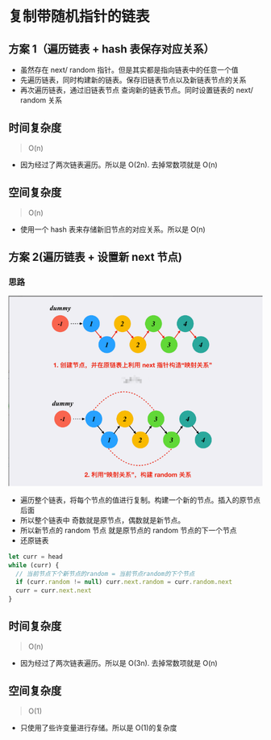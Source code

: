 # 复制带随机指针的链表

## 方案 1（遍历链表 + hash 表保存对应关系）

- 虽然存在 next/ random 指针。但是其实都是指向链表中的任意一个值
- 先遍历链表，同时构建新的链表。保存旧链表节点以及新链表节点的关系
- 再次遍历链表，通过旧链表节点 查询新的链表节点。同时设置链表的 next/ random 关系

## 时间复杂度

> O(n)

- 因为经过了两次链表遍历。所以是 O(2n). 去掉常数项就是 O(n)

## 空间复杂度

> O(n)

- 使用一个 hash 表来存储新旧节点的对应关系。所以是 O(n)

## 方案 2(遍历链表 + 设置新 next 节点)

### 思路

![](../images/%E5%A4%8D%E5%88%B6%E9%9A%8F%E6%9C%BA%E8%8A%82%E7%82%B9.png)

- 遍历整个链表，将每个节点的值进行复制。构建一个新的节点。插入的原节点后面
- 所以整个链表中 奇数就是原节点，偶数就是新节点。
- 所以新节点的 random 节点 就是原节点的 random 节点的下一个节点
- 还原链表

```js
let curr = head
while (curr) {
  // 当前节点下个新节点的random = 当前节点random的下个节点
  if (curr.random != null) curr.next.random = curr.random.next
  curr = curr.next.next
}
```

## 时间复杂度

> O(n)

- 因为经过了两次链表遍历。所以是 O(3n). 去掉常数项就是 O(n)

## 空间复杂度

> O(1)

- 只使用了些许变量进行存储。所以是 O(1)的复杂度
